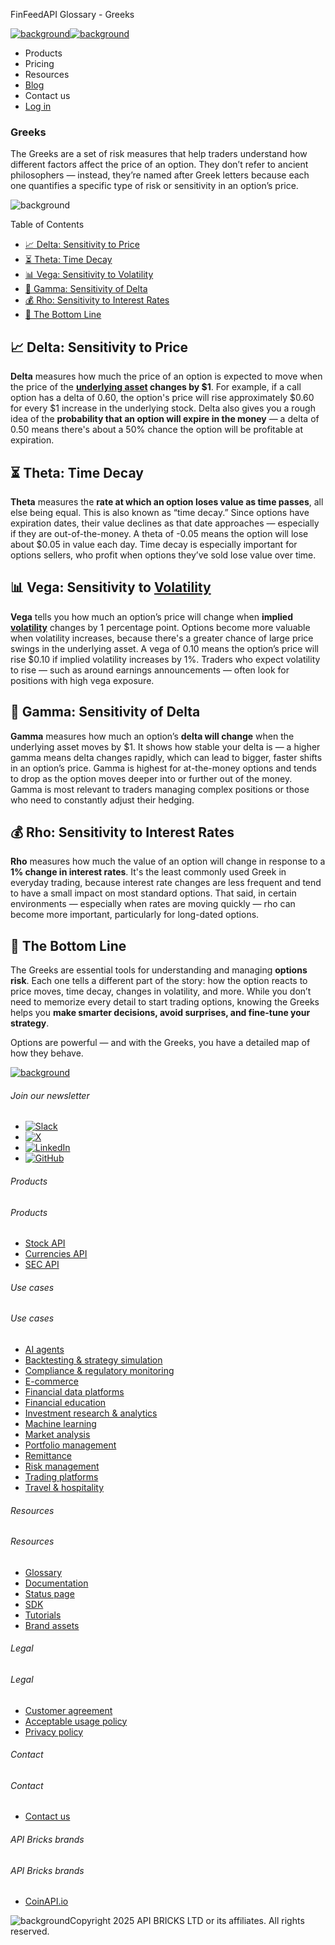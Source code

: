 FinFeedAPI Glossary - Greeks

[![background](/_next/image?url=https%3A%2F%2Fcdn.sanity.io%2Fimages%2Fxpx4czto%2Fproduction%2Fc9a795fc7fb3558997d636211a44e71eb59288f0-773x184.png&w=1920&q=75)![background](https://cdn.sanity.io/images/xpx4czto/production/875913d8710b3054c19fad19673dc5592614265e-773x184.svg)](/)

* Products
* Pricing
* Resources
* [Blog](/blog)
* Contact us
* [Log in](https://console.finfeedapi.com/?link=/apikeys/create)

### Greeks

The Greeks are a set of risk measures that help traders understand how different factors affect the price of an option. They don’t refer to ancient philosophers — instead, they’re named after Greek letters because each one quantifies a specific type of risk or sensitivity in an option’s price.

![background](https://cdn.sanity.io/images/xpx4czto/production/999c709b2777af013884c6e2623e9aa699585a06-429x429.svg)

Table of Contents

* [📈 Delta: Sensitivity to Price](#link-2568a534530d)
* [⏳ Theta: Time Decay](#link-a6fb58e172ac)
* [📊 Vega: Sensitivity to Volatility](#link-c6dd88207aef)
* [🔁 Gamma: Sensitivity of Delta](#link-740a3398a15b)
* [💰 Rho: Sensitivity to Interest Rates](#link-050c8a803a4a)
* [🧠 The Bottom Line](#link-f81d37f56c2a)

📈 Delta: Sensitivity to Price
-----------------------------

**Delta** measures how much the price of an option is expected to move when the price of the **[underlying asset](https://www.finfeedapi.com/learn/glossary/underlying-asset) changes by $1**. For example, if a call option has a delta of 0.60, the option's price will rise approximately $0.60 for every $1 increase in the underlying stock. Delta also gives you a rough idea of the **probability that an option will expire in the money** — a delta of 0.50 means there's about a 50% chance the option will be profitable at expiration.

⏳ Theta: Time Decay
-------------------

**Theta** measures the **rate at which an option loses value as time passes**, all else being equal. This is also known as “time decay.” Since options have expiration dates, their value declines as that date approaches — especially if they are out-of-the-money. A theta of -0.05 means the option will lose about $0.05 in value each day. Time decay is especially important for options sellers, who profit when options they’ve sold lose value over time.

📊 Vega: Sensitivity to [Volatility](https://www.finfeedapi.com/learn/glossary/volatility)
-----------------------------------------------------------------------------------------

**Vega** tells you how much an option’s price will change when **implied [volatility](https://www.finfeedapi.com/learn/glossary/volatility)** changes by 1 percentage point. Options become more valuable when volatility increases, because there's a greater chance of large price swings in the underlying asset. A vega of 0.10 means the option’s price will rise $0.10 if implied volatility increases by 1%. Traders who expect volatility to rise — such as around earnings announcements — often look for positions with high vega exposure.

🔁 Gamma: Sensitivity of Delta
-----------------------------

**Gamma** measures how much an option’s **delta will change** when the underlying asset moves by $1. It shows how stable your delta is — a higher gamma means delta changes rapidly, which can lead to bigger, faster shifts in an option’s price. Gamma is highest for at-the-money options and tends to drop as the option moves deeper into or further out of the money. Gamma is most relevant to traders managing complex positions or those who need to constantly adjust their hedging.

💰 Rho: Sensitivity to Interest Rates
------------------------------------

**Rho** measures how much the value of an option will change in response to a **1% change in interest rates**. It's the least commonly used Greek in everyday trading, because interest rate changes are less frequent and tend to have a small impact on most standard options. That said, in certain environments — especially when rates are moving quickly — rho can become more important, particularly for long-dated options.

🧠 The Bottom Line
-----------------

The Greeks are essential tools for understanding and managing **options risk**. Each one tells a different part of the story: how the option reacts to price moves, time decay, changes in volatility, and more. While you don’t need to memorize every detail to start trading options, knowing the Greeks helps you **make smarter decisions, avoid surprises, and fine-tune your strategy**.

Options are powerful — and with the Greeks, you have a detailed map of how they behave.

[![background](https://cdn.sanity.io/images/xpx4czto/production/8a2788aebc71f7f5dce82eb1b7a5e5cec9a64838-773x184.svg)](/)

###### Join our newsletter

* [![Slack](https://cdn.sanity.io/images/xpx4czto/production/26371f7c1474b3ce9e67c32e006a140ddd704b95-512x512.svg)](https://finfeedapi.slack.com/x-p8539721774929-8529109118914-8531038476964/messages/C08FVM7P68H)
* [![X](/_next/image?url=https%3A%2F%2Fcdn.sanity.io%2Fimages%2Fxpx4czto%2Fproduction%2F0aa41878d0ceb77292d9f847b2f4e21d688460c1-2400x2453.png&w=64&q=75)](https://x.com/FinFeedAPI "Follow FinFeedAPI on X")
* [![LinkedIn](/_next/image?url=https%3A%2F%2Fcdn.sanity.io%2Fimages%2Fxpx4czto%2Fproduction%2Fb9ce6f119974543779bbcad7563e234be8edd900-840x779.png&w=64&q=75)](https://www.linkedin.com/company/finfeedapi/?viewAsMember=true "Join FinFeedAPI on LinkedIn")
* [![GitHub](https://cdn.sanity.io/images/xpx4czto/production/f202b6faccfd5cc46299b976c2635fee60b55aa0-98x96.svg)](https://github.com/api-bricks/api-bricks-sdk/tree/master/finfeedapi)

###### Products

###### Products

* [Stock API](/products/stock-api)
* [Currencies API](/products/currencies-api)
* [SEC API](/products/sec-api)

###### Use cases

###### Use cases

* [AI agents](/use-case/ai-agents)
* [Backtesting & strategy simulation](/use-case/backtesting-strategy-simulation)
* [Compliance & regulatory monitoring](/use-case/compliance-regulatory-monitoring)
* [E-commerce](/use-case/e-commerce)
* [Financial data platforms](/use-case/financial-data-platforms)
* [Financial education](/use-case/education-platforms)
* [Investment research & analytics](/use-case/investment-research-analytics)
* [Machine learning](/use-case/machine-learning)
* [Market analysis](/use-case/market-analysis)
* [Portfolio management](/use-case/portfolio-management)
* [Remittance](/use-case/remittance)
* [Risk management](/use-case/risk-management)
* [Trading platforms](/use-case/trading-platforms)
* [Travel & hospitality](/use-case/travel-hospitality)

###### Resources

###### Resources

* [Glossary](/learn/glossary)
* [Documentation](https://docs.finfeedapi.com/)
* [Status page](https://status.finfeedapi.com/)
* [SDK](https://github.com/api-bricks/api-bricks-sdk/tree/master/finfeedapi)
* [Tutorials](https://github.com/api-bricks/api-bricks-sdk/tree/master/finfeedapi/sec-api-rest/tutorials)
* [Brand assets](https://brandfetch.com/finfeedapi.com)

###### Legal

###### Legal

* [Customer agreement](/legal#link-479af90ac5b8)
* [Acceptable usage policy](/legal#link-469068dc1416)
* [Privacy policy](/legal#link-192d9f962f94)

###### Contact

###### Contact

* [Contact us](/contact-us)

###### API Bricks brands

###### API Bricks brands

* [CoinAPI.io](https://www.coinapi.io/?utm_source=finfeedapi&utm_medium=referral&utm_campaign=finfeedapi_footer)

![background](https://cdn.sanity.io/images/xpx4czto/production/33a64ee50c88a79ba86cc35ba36e9eb13987bbe7-152x184.svg)Copyright 2025 API BRICKS LTD or its affiliates. All rights reserved.